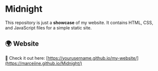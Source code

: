 # Midnight  

This repository is just a **showcase** of my website. It contains HTML, CSS, and JavaScript files for a simple static site.  

## 🌍 Website  
🚀 Check it out here: [https://yourusername.github.io/my-website/](https://marceiine.github.io/Midnight/)  
